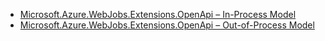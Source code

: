 - [Microsoft.Azure.WebJobs.Extensions.OpenApi &ndash; In-Process Model](./openapi-in-proc.md)
- [Microsoft.Azure.WebJobs.Extensions.OpenApi &ndash; Out-of-Process Model](./openapi-out-of-proc.md)

